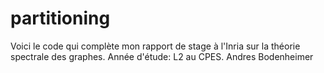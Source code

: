 # partitioning

Voici le code qui complète mon rapport de stage à l'Inria sur la théorie spectrale des graphes.
Année d'étude: L2 au CPES.
Andres Bodenheimer
